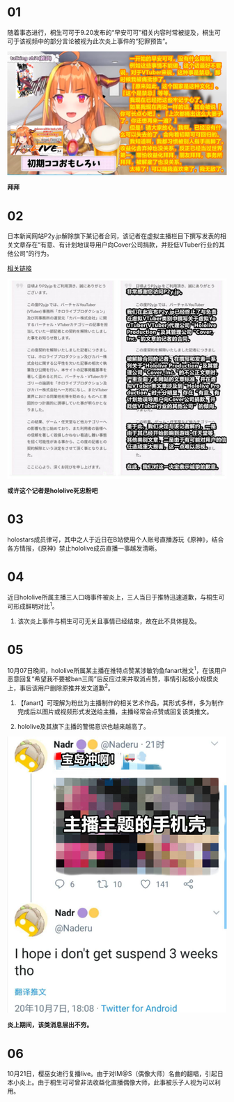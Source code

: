 # 01

随着事态进行，桐生可可于9.20发布的“早安可可”相关内容时常被提及，桐生可可于该视频中的部分言论被视为此次炎上事件的“犯罪预告”。

![拜拜](img-fear-nothing.png)

**拜拜**

# 02

日本新闻网站P2y.jp解除旗下某记者合同，该记者在虚拟主播栏目下撰写发表的相关文章存在“有意、有计划地误导用户向Cover公司捐款，并贬低VTuber行业的其他公司”的行为。

[相关链接](https://p2y.jp/notice-of-contract-cancellation-with-some-writers/)

![或许这个记者是hololive死忠粉吧](img-p2y-jp.jpg)

**或许这个记者是hololive死忠粉吧**

# 03

holostars成员律可，其中之人于近日在B站使用个人账号直播游玩《原神》，结合各方情报，《原神》禁止hololive成员直播一事越发清晰。

# 04

近日hololive所属主播三人口嗨事件被炎上，三人当日于推特迅速道歉，与桐生可可形成鲜明对比<sup>1</sup>。

1. 该次炎上事件与桐生可可无关且事情已经结束，故在此不具体提及。

# 05

10月07日晚间，hololive所属某主播在推特点赞某涉敏钓鱼fanart推文<sup>1</sup>，在该用户恶意回复“希望我不要被ban三周”后反应过来并取消点赞，事情引起极小规模炎上，事后该用户删除原推并发文道歉<sup>2</sup>。

1. 【fanart】可理解为粉丝为主播制作的相关艺术作品，其形式多样，多为制作完成后以图片或视频形式发送给主播，主播经常会点赞或回复该类推文。

2. hololive及其旗下主播的警惕意识也越来越高了。

![炎上期间，该类消息层出不穷。](img-naderu-taiwan.jpg)

**炎上期间，该类消息层出不穷。**

# 06

10月21日，樱巫女进行复播live。由于对IM@S（偶像大师）名曲的翻唱，引起日本小炎上。由于桐生可可曾非法收益化直播偶像大师，此事被乐子人视为可以利用。